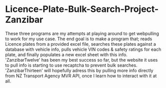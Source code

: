 # Licence-Plate-Bulk-Search-Project-Zanzibar

These three programs are my attempts at playing around to get webpulling to work for my use case. The end goal is to make a program that; reads Licence plates from a provided excel file, searches these plates against a database with vehicle info, pulls vehicle VIN codes & safety ratings for each plate, and finally populates a new excel sheet with this info. 'ZanzibarTwelve' has been my best success so far, but the website it uses to pull info is starting to use recaptcha to prevent bulk searches. 'ZanzibarThirteen' will hopefully adress this by pulling more info directly from NZ Transport Agency MVR API, once I learn how to interact with it at all.
